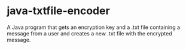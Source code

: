 # java-txtfile-encoder
A Java program that gets an encryption key and a .txt file containing a message from a user and creates a new .txt file with the encrypted message.
